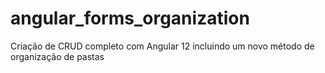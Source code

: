 # angular_forms_organization
Criação de CRUD completo com Angular 12 incluindo um novo método de organização de pastas
